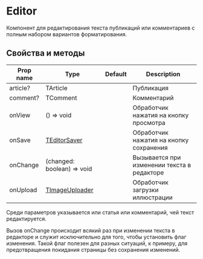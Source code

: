 # Editor
Компонент для редактирования текста публикаций или комментариев с полным набором вариантов форматирования.

## Свойства и методы
|Prop name|Type|Default|Description|
|---------|----|-------|-----------|
|article?|TArticle||Публикация|
|comment?|TComment||Комментарий|
|onView|() => void||Обработчик нажатия на кнопку просмотра|
|onSave|[TEditorSaver](./Types.md)||Обработчик нажатия на кнопку сохранения|
|onChange|(changed: boolean) => void||Вызывается при изменении текста в редакторе|
|onUpload|[TImageUploader](./Types.md)||Обработчик загрузки иллюстрации|

Среди параметров указывается или статья или комментарий, чей текст редактируется.

Вызов onChange происходит всякий раз при изменении текста в редакторе и служит исключительно для того, чтобы установить флаг изменения. Такой флаг полезен для разных ситуаций, к примеру, для предотвращения покидания страницы без сохранения изменений.
